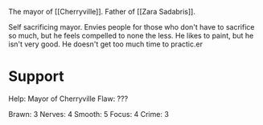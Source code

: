 The mayor of [[Cherryville]]. Father of [[Zara Sadabris]].

Self sacrificing mayor. Envies people for those who don't have to sacrifice so much, but he feels compelled to none the less. He likes to paint, but he isn't very good. He doesn't get too much time to practic.er

# Support
Help: Mayor of Cherryville
Flaw: ???

Brawn: 3
Nerves: 4
Smooth: 5
Focus: 4
Crime: 3